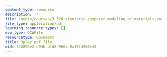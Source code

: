 ```yaml
---
content_type: resource
description: ''
file: /media/courses/3-320-atomistic-computer-modeling-of-materials-sma-5107-spring-2005/f2b895e2b94bbfd8960a8a35fd863e43_LInWiab7q6Q.pdf
file_type: application/pdf
learning_resource_types: []
ocw_type: OCWFile
resourcetype: Document
title: 3play pdf file
uid: f2b895e2-b94b-bfd8-960a-8a35fd863e43
---
```

